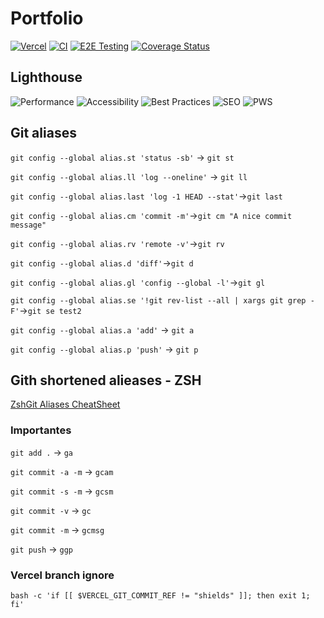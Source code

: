 # Portfolio

[![Vercel](https://therealsujitk-vercel-badge.vercel.app/?app=ivan-gazquez-art-irgazquez&style=flat)](https://ivan.gazquez.art)
[![CI](https://github.com/irg1008/ivan-gazquez-art/actions/workflows/continous.yml/badge.svg)](https://github.com/irg1008/ivan-gazquez-art/actions/workflows/continous.yml)
[![E2E Testing](https://github.com/irg1008/ivan-gazquez-art/actions/workflows/playwright.yml/badge.svg)](https://github.com/irg1008/ivan-gazquez-art/actions/workflows/playwright.yml)
[![Coverage Status](https://coveralls.io/repos/github/irg1008/ivan-gazquez-art/badge.svg?branch=dev)](https://coveralls.io/github/irg1008/ivan-gazquez-art?branch=dev)

## Lighthouse

![Performance](https://byob.yarr.is/irg1008/ivan-gazquez-art/performance)
![Accessibility](https://byob.yarr.is/irg1008/ivan-gazquez-art/accessibility)
![Best Practices](https://byob.yarr.is/irg1008/ivan-gazquez-art/best-practices)
![SEO](https://byob.yarr.is/irg1008/ivan-gazquez-art/seo)
![PWS](https://byob.yarr.is/irg1008/ivan-gazquez-art/pwa)

## Git aliases

`git config --global alias.st 'status -sb'` -> `git st`

`git config --global alias.ll 'log --oneline'` -> `git ll`

`git config --global alias.last 'log -1 HEAD --stat'`->`git last`

`git config --global alias.cm 'commit -m'`->`git cm "A nice commit message"`

`git config --global alias.rv 'remote -v'`->`git rv`

`git config --global alias.d 'diff'`->`git d`

`git config --global alias.gl 'config --global -l'`->`git gl`

`git config --global alias.se '!git rev-list --all | xargs git grep -F'`->`git se test2`

`git config --global alias.a 'add'` -> `git a`

`git config --global alias.p 'push'` -> `git p`

## Gith shortened alieases - ZSH

[ZshGit Aliases CheatSheet](https://kapeli.com/cheat_sheets/Oh-My-Zsh_Git.docset/Contents/Resources/Documents/index)

### Importantes

`git add .` -> `ga`

`git commit -a -m` -> `gcam`

`git commit -s -m` -> `gcsm`

`git commit -v` -> `gc`

`git commit -m` -> `gcmsg`

`git push` -> `ggp`

### Vercel branch ignore

`bash -c 'if [[ $VERCEL_GIT_COMMIT_REF != "shields" ]]; then exit 1; fi'`
